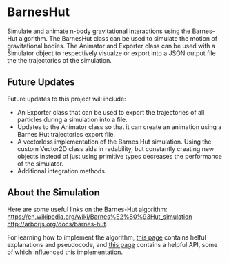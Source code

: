 # BarnesHut
Simulate and animate n-body gravitational interactions using the Barnes-Hut algorithm. The BarnesHut class can be used to simulate the motion of gravitational bodies. The Animator and Exporter class can be used with a Simulator object to respectively visualze or export into a JSON output file the the trajectories of the simulation.


## Future Updates
Future updates to this project will include:
- An Exporter class that can be used to export the trajectories of all particles during a simulation into a file.
- Updates to the Animator class so that it can create an animation using a Barnes Hut trajectories export file.
- A vectorless implementation of the Barnes Hut simulation. Using the custom Vector2D class aids in redability, but constantly creating new objects instead of just using primitive types decreases the performance of the simulator.
- Additional integration methods.

## About the Simulation
Here are some useful links on the Barnes-Hut algorithm: 
https://en.wikipedia.org/wiki/Barnes%E2%80%93Hut_simulation 
http://arborjs.org/docs/barnes-hut.

For learning how to implement the algorithm, [this page](http://beltoforion.de/article.php?a=barnes-hut-galaxy-simulator) contains helful explanations and pseudocode, and [this page](http://www.cs.princeton.edu/courses/archive/fall03/cs126/assignments/barnes-hut.html) contains a helpful API, some of which influenced this implementation.
